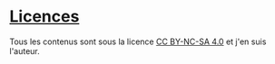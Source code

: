 # [Licences](https://www.antoinesweeney.com/)
Tous les contenus sont sous la licence <a href="https://creativecommons.org/licenses/by-nc-sa/4.0/deed.fr" target="_blank">CC BY-NC-SA 4.0</a> et j'en suis l'auteur. 
